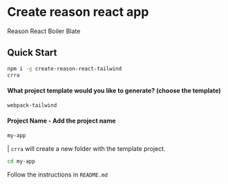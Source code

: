 # Create reason react app

Reason React Boiler Blate

## Quick Start

```sh
npm i -g create-reason-react-tailwind
crra
```

#### What project template would you like to generate? (choose the template)

```sh
webpack-tailwind
```

#### Project Name - Add the project name

```sh
my-app
```

| `crra` will create a new folder with the template project.

```sh
cd my-app
```

Follow the instructions in `README.md`
